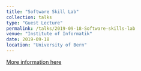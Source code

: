 ```yaml
---
title: "Software Skill Lab"
collection: talks
type: "Guest Lecture"
permalink: /talks/2019-09-18-Software-skills-lab
venue: "Institute of Informatik"
date: 2019-09-18
location: "University of Bern"
---
```


[More information here](https://poojaruhal.github.io/files/Slides-Software-skills-lab.pdf)
